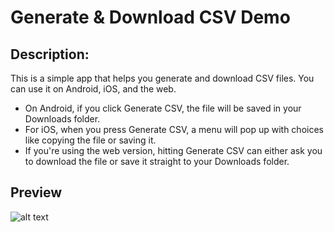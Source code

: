 # Generate & Download CSV Demo

## Description:
This is a simple app that helps you generate and download CSV files. You can use it on Android, iOS, and the web.

- On Android, if you click Generate CSV, the file will be saved in your Downloads folder.
- For iOS, when you press Generate CSV, a menu will pop up with choices like copying the file or saving it.
- If you're using the web version, hitting Generate CSV can either ask you to download the file or save it straight to your Downloads folder.

## Preview
![alt text](https://i.postimg.cc/tTTFCzfJ/Screenshot-2023-10-14-at-5-34-37-PM.png "img")
